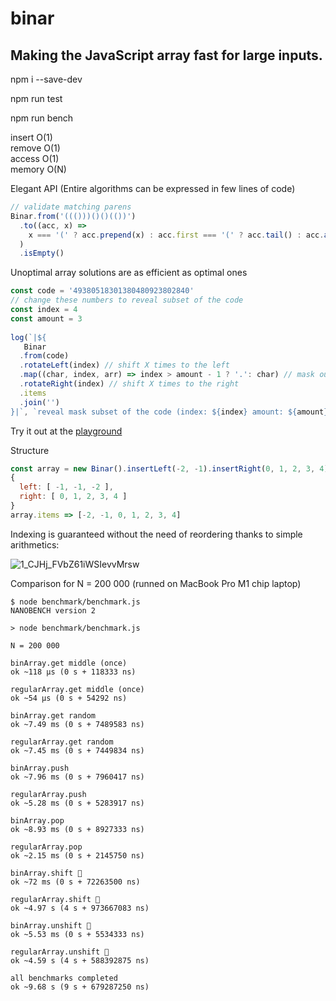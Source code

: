 # binar

## Making the JavaScript array fast for large inputs.

npm i --save-dev

npm run test

npm run bench

insert O(1)  
remove O(1)  
access O(1)  
memory O(N)

Elegant API (Entire algorithms can be expressed in few lines of code)

```js
// validate matching parens
Binar.from('((()))()()(())')
  .to((acc, x) =>
    x === '(' ? acc.prepend(x) : acc.first === '(' ? acc.tail() : acc.append(x)
  )
  .isEmpty()
```
Unoptimal array solutions are as efficient as optimal ones
```js
const code = '49380518301380480923802840'
// change these numbers to reveal subset of the code
const index = 4
const amount = 3
   
log(`|${
   Binar
  .from(code)
  .rotateLeft(index) // shift X times to the left
  .map((char, index, arr) => index > amount - 1 ? '.': char) // mask out a portion of the code
  .rotateRight(index) // shift X times to the right
  .items
  .join('')
}|`, `reveal mask subset of the code (index: ${index} amount: ${amount})`)

```
Try it out at the [playground](https://at-290690.github.io/YavaScript/?g=AT-290690/9021bc9afd9420cb44d4db652cbff59c/raw/8a305d1dc3f56e424ed339e857b549ee7dd38595/BinaryArray.js)

Structure

```js
const array = new Binar().insertLeft(-2, -1).insertRight(0, 1, 2, 3, 4);
{
  left: [ -1, -1, -2 ],
  right: [ 0, 1, 2, 3, 4 ]
}
array.items => [-2, -1, 0, 1, 2, 3, 4]
```

Indexing is guaranteed without the need of reordering thanks to simple arithmetics:

![1_CJHj_FVbZ61iWSIevvMrsw](https://user-images.githubusercontent.com/88512646/189848001-5274f5bf-200d-46e3-80df-25c5718bfc4a.gif)

Comparison for N = 200 000 (runned on MacBook Pro M1 chip laptop)

```
$ node benchmark/benchmark.js
NANOBENCH version 2

> node benchmark/benchmark.js

N = 200 000

binArray.get middle (once)
ok ~118 μs (0 s + 118333 ns)

regularArray.get middle (once)
ok ~54 μs (0 s + 54292 ns)

binArray.get random
ok ~7.49 ms (0 s + 7489583 ns)

regularArray.get random
ok ~7.45 ms (0 s + 7449834 ns)

binArray.push
ok ~7.96 ms (0 s + 7960417 ns)

regularArray.push
ok ~5.28 ms (0 s + 5283917 ns)

binArray.pop
ok ~8.93 ms (0 s + 8927333 ns)

regularArray.pop
ok ~2.15 ms (0 s + 2145750 ns)

binArray.shift 🚀
ok ~72 ms (0 s + 72263500 ns)

regularArray.shift 🐌
ok ~4.97 s (4 s + 973667083 ns)

binArray.unshift 🚀
ok ~5.53 ms (0 s + 5534333 ns)

regularArray.unshift 🐌
ok ~4.59 s (4 s + 588392875 ns)

all benchmarks completed
ok ~9.68 s (9 s + 679287250 ns)
```
